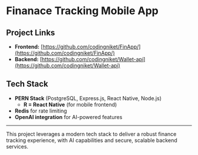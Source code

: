 # Finanace Tracking Mobile App

## Project Links

- **Frontend:** [https://github.com/codingniket/FinApp/](https://github.com/codingniket/FinApp/)
- **Backend:** [https://github.com/codingniket/Wallet-api](https://github.com/codingniket/Wallet-api)

## Tech Stack

- **PERN Stack** (PostgreSQL, Express.js, React Native, Node.js)
  - **R = React Native** (for mobile frontend)
- **Redis** for rate limiting
- **OpenAI integration** for AI-powered features

---

This project leverages a modern tech stack to deliver a robust finance tracking experience, with AI capabilities and secure, scalable backend services.
